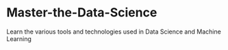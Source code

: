 # Master-the-Data-Science
Learn the various tools and technologies used in Data Science and Machine Learning
